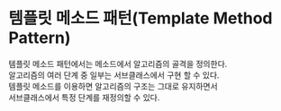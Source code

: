 # 템플릿 메소드 패턴(Template Method Pattern)
템플릿 메소드 패턴에서는 메소드에서 알고리즘의 골격을 정의한다.</br>
알고리즘의 여러 단계 중 일부는 서브클래스에서 구현 할 수 있다.</br>
템플릿 메소드를 이용하면 알고리즘의 구조는 그대로 유지하면서 </br>
서브클래스에서 특정 단계를 재정의할 수 있다.
